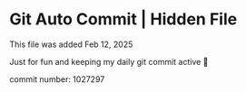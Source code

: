 # Git Auto Commit | Hidden File

This file was added Feb 12, 2025

Just for fun and keeping my daily git commit active 🤪

commit number: 1027297
